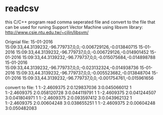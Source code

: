 # readcsv

this C/C++ program read comma seperated file and convert to the file that can be used for runing Support Vector Machine using libsvm library:
http://www.csie.ntu.edu.tw/~cjlin/libsvm/

Orignial file:
15-01-2016 15:09:33,44.3139232,-96.779737,0,0,-0.006729126,-0.013840715
15-01-2016 15:09:33,44.3139232,-96.779737,0,0,-0.006729126,-0.014901452
15-01-2016 15:09:33,44.3139232,-96.779737,0,0,-0.015075684,-0.014898788
15-01-2016 15:09:33,44.3139232,-96.779737,0,0,-0.023132324,-0.014938736
15-01-2016 15:09:33,44.3139232,-96.779737,0,0,-0.005523682,-0.013848704
15-01-2016 15:09:33,44.3139232,-96.779737,0,0,-0.001754761,-0.015961656

convert to file:
1 1:-2.4609375 2:0.129837036 3:0.045066012 
1 1:-2.4609375 2:0.058120728 3:0.044119791 
1 1:-2.4609375 2:0.041244507 3:0.041804971 
1 1:-2.4609375 2:0.093597412 3:0.043962132 
1 1:-2.4609375 2:0.00604248 3:0.038655251 
1 1:-2.4609375 2:0.00604248 3:0.050482083 

